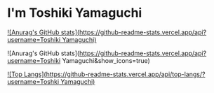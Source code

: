# I'm Toshiki Yamaguchi

[![Anurag's GitHub stats](https://github-readme-stats.vercel.app/api?username=Toshiki Yamaguchi)](https://github.com/anuraghazra/github-readme-stats)

![Anurag's GitHub stats](https://github-readme-stats.vercel.app/api?username=Toshiki Yamaguchi&show_icons=true)

[![Top Langs](https://github-readme-stats.vercel.app/api/top-langs/?username=Toshki Yamaguchi)](https://github.com/anuraghazra/github-readme-stats)
